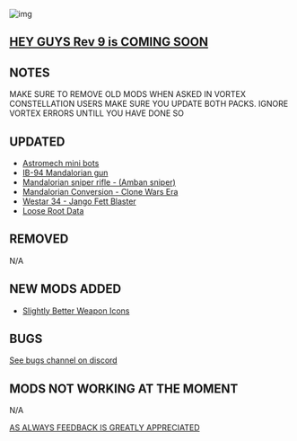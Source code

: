 ![img](https://s11.gifyu.com/images/SgCoI.png)

## [HEY GUYS Rev 9 is COMING SOON](https://)

## NOTES

MAKE SURE TO REMOVE OLD MODS WHEN ASKED IN VORTEX
CONSTELLATION USERS MAKE SURE YOU UPDATE BOTH PACKS. IGNORE VORTEX ERRORS UNTILL YOU HAVE DONE SO

## UPDATED

- [Astromech mini bots](https://www.nexusmods.com/starfield/mods/5056)
- [IB-94 Mandalorian gun](https://www.nexusmods.com/starfield/mods/5022?tab=description)
- [Mandalorian sniper rifle - (Amban sniper)](https://www.nexusmods.com/starfield/mods/4957?tab=description)
- [Mandalorian Conversion - Clone Wars Era](https://www.nexusmods.com/starfield/mods/4783?tab=description)
- [Westar 34 - Jango Fett Blaster](https://www.nexusmods.com/starfield/mods/5119)
- [Loose Root Data](https://www.nexusmods.com/starfield/mods/3424?tab=description)

## REMOVED

N/A

## NEW MODS ADDED

- [Slightly Better Weapon Icons](https://www.nexusmods.com/starfield/mods/4798?tab=description)

## BUGS

[See bugs channel on discord](https://discord.gg/xZNztPjA2u)

## MODS NOT WORKING AT THE MOMENT

N/A

[AS ALWAYS FEEDBACK IS GREATLY APPRECIATED](https://)
